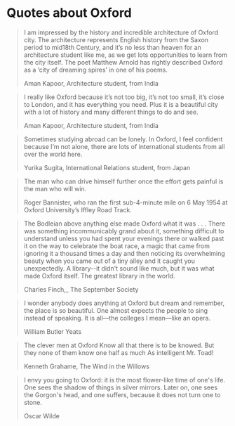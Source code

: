 # Quotes about Oxford

> I am impressed by the history and incredible architecture of Oxford
> city. The architecture represents English history from the Saxon
> period to mid18th Century, and it’s no less than heaven for an
> architecture student like me, as we get lots opportunities to learn
> from the city itself. The poet Matthew Arnold has rightly described
> Oxford as a ‘city of dreaming spires’ in one of his poems.
>
> Aman Kapoor, Architecture student, from India


> I really like Oxford because it’s not too big, it’s not too small,
> it’s close to London, and it has everything you need. Plus it is a
> beautiful city with a lot of history and many different things to do
> and see.
>
> Aman Kapoor, Architecture student, from India


> Sometimes studying abroad can be lonely. In Oxford, I feel confident
> because I’m not alone, there are lots of international students from
> all over the world here.
>
> Yurika Sugita, International Relations student, from Japan


> The man who can drive himself further once the effort gets painful is
> the man who will win.
>
> Roger Bannister, who ran the first sub-4-minute mile on 6 May 1954 at
> Oxford University’s Iffley Road Track.


> The Bodleian above anything else made Oxford what it was . . . There
> was something incommunicably grand about it, something difficult to
> understand unless you had spent your evenings there or walked past it
> on the way to celebrate the boat race, a magic that came from ignoring
> it a thousand times a day and then noticing its overwhelming beauty
> when you came out of a tiny alley and it caught you unexpectedly. A
> library--it didn't sound like much, but it was what made Oxford
> itself. The greatest library in the world.
>
> Charles Finch,\_ The September Society



> I wonder anybody does anything at Oxford but dream and remember, the
> place is so beautiful. One almost expects the people to sing instead
> of speaking. It is all—the colleges I mean—like an opera.
>
> William Butler Yeats



> The clever men at Oxford Know all that there is to be knowed. But they
> none of them know one half as much As intelligent Mr. Toad!
>
> Kenneth Grahame, The Wind in the Willows



> I envy you going to Oxford: it is the most flower-like time of one's
> life. One sees the shadow of things in silver mirrors. Later on, one
> sees the Gorgon's head, and one suffers, because it does not turn one
> to stone.
>
> Oscar Wilde
